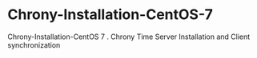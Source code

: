 # Chrony-Installation-CentOS-7
Chrony-Installation-CentOS 7 . Chrony Time Server Installation and Client synchronization
